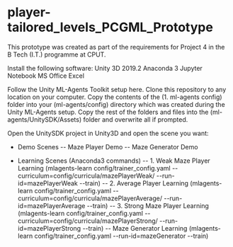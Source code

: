 # player-tailored_levels_PCGML_Prototype
This prototype was created as part of the requirements for Project 4 in the B Tech (I.T.) programme at CPUT.

Install the following software:
Unity 3D 2019.2
Anaconda 3
Jupyter Notebook
MS Office Excel

Follow the Unity ML-Agents Toolkit setup here.
Clone this repository to any location on your computer.
Copy the contents of the (1. ml-agents config) folder into your (ml-agents/config) directory which was created during the Unity ML-Agents setup.
Copy the rest of the folders and files into the (ml-agents/UnitySDK/Assets) folder and overwrite all if prompted.

Open the UnitySDK project in Unity3D and open the scene you want:

- Demo Scenes
-- Maze Player Demo
-- Maze Generator Demo

- Learning Scenes (Anaconda3 commands)
-- 1. Weak Maze Player Learning (mlagents-learn config/trainer_config.yaml --curriculum=config/curricula/mazePlayerWeak/ --run-id=mazePlayerWeak --train)
-- 2. Average Player Learning (mlagents-learn config/trainer_config.yaml --curriculum=config/curricula/mazePlayerAverage/ --run-id=mazePlayerAverage --train)
-- 3. Strong Maze Player Learning (mlagents-learn config/trainer_config.yaml --curriculum=config/curricula/mazePlayerStrong/ --run-id=mazePlayerStrong --train)
-- Maze Generator Learning (mlagents-learn config/trainer_config.yaml --run-id=mazeGenerator --train)